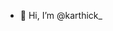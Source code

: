 - 👋 Hi, I’m @karthick_

<!---
karthicksph/karthicksph is a ✨ special ✨ repository because its `README.md` (this file) appears on your GitHub profile.
You can click the Preview link to take a look at your changes.
--->
